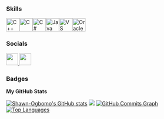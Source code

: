 ### Skills  

<p align="left"> <a href="https://docs.microsoft.com/en-us/cpp/?view=msvc-170" target="_blank" rel="noreferrer"><img src="https://raw.githubusercontent.com/danielcranney/readme-generator/main/public/icons/skills/cplusplus-colored.svg" width="36" height="36" alt="C++" /></a><a href="https://docs.microsoft.com/en-us/cpp/?view=msvc-170" target="_blank" rel="noreferrer"><img src="https://raw.githubusercontent.com/danielcranney/readme-generator/main/public/icons/skills/c-colored.svg" width="36" height="36" alt="C" /></a><a href="https://docs.microsoft.com/en-us/dotnet/csharp/" target="_blank" rel="noreferrer"><img src="https://raw.githubusercontent.com/danielcranney/readme-generator/main/public/icons/skills/csharp-colored.svg" width="36" height="36" alt="C#" /></a><a href="https://www.oracle.com/java/" target="_blank" rel="noreferrer"><img src="https://raw.githubusercontent.com/danielcranney/readme-generator/main/public/icons/skills/java-colored.svg" width="36" height="36" alt="Java" /></a><a href="https://code.visualstudio.com/" target="_blank" rel="noreferrer"><img src="https://raw.githubusercontent.com/danielcranney/readme-generator/main/public/icons/skills/visualstudiocode.svg" width="36" height="36" alt="VS Code" /></a><a href="https://www.oracle.com/uk/index.html" target="_blank" rel="noreferrer"><img src="https://raw.githubusercontent.com/danielcranney/readme-generator/main/public/icons/skills/oracle-colored.svg" width="36" height="36" alt="Oracle" /></a> </p> 

### Socials  <p align="left"> <a href="https://www.github.com/Shawn-Ogbomo" target="_blank" rel="noreferrer"> <picture> <source media="(prefers-color-scheme: dark)" srcset="https://raw.githubusercontent.com/danielcranney/readme-generator/main/public/icons/socials/github-dark.svg" /> <source media="(prefers-color-scheme: light)" srcset="https://raw.githubusercontent.com/danielcranney/readme-generator/main/public/icons/socials/github.svg" /> <img src="https://raw.githubusercontent.com/danielcranney/readme-generator/main/public/icons/socials/github.svg" width="32" height="32" /> </picture> </a> <a href="https://www.linkedin.com/in/shawn-ogbomo-66183b260/" target="_blank" rel="noreferrer"> <picture> <source media="(prefers-color-scheme: dark)" srcset="https://raw.githubusercontent.com/danielcranney/readme-generator/main/public/icons/socials/linkedin-dark.svg" /> <source media="(prefers-color-scheme: light)" srcset="https://raw.githubusercontent.com/danielcranney/readme-generator/main/public/icons/socials/linkedin.svg" /> <img src="https://raw.githubusercontent.com/danielcranney/readme-generator/main/public/icons/socials/linkedin.svg" width="32" height="32" /> </picture> </a></p>

### Badges

<b>My GitHub Stats</b>

<a href="http://www.github.com/Shawn-Ogbomo"><img src="https://github-readme-stats.vercel.app/api?username=Shawn-Ogbomo&show_icons=true&hide=&count_private=true&title_color=64748b&text_color=ffffff&icon_color=64748b&bg_color=1e3a8a&hide_border=true&show_icons=true" alt="Shawn-Ogbomo's GitHub stats" /></a>
<a href="http://www.github.com/Shawn-Ogbomo"><img src="https://github-readme-streak-stats.herokuapp.com/?user=Shawn-Ogbomo&stroke=ffffff&background=1e3a8a&ring=64748b&fire=64748b&currStreakNum=ffffff&currStreakLabel=64748b&sideNums=ffffff&sideLabels=ffffff&dates=ffffff&hide_border=true" /></a>
<a href="http://www.github.com/Shawn-Ogbomo"><img src="https://github-readme-activity-graph.cyclic.app/graph?username=Shawn-Ogbomo&bg_color=1e3a8a&color=ffffff&line=64748b&point=ffffff&area_color=1e3a8a&area=true&hide_border=true&custom_title=GitHub%20Commits%20Graph" alt="GitHub Commits Graph" /></a>
<a href="https://github.com/Shawn-Ogbomo" align="left"><img src="https://github-readme-stats.vercel.app/api/top-langs/?username=Shawn-Ogbomo&langs_count=10&title_color=64748b&text_color=ffffff&icon_color=64748b&bg_color=1e3a8a&hide_border=true&locale=en&custom_title=Top%20%Languages" alt="Top Languages" /></a>
